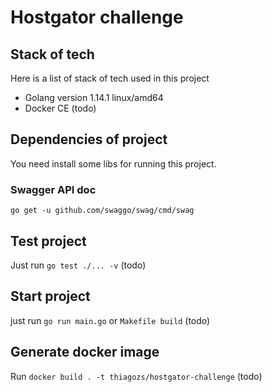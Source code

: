 # Hostgator challenge

## Stack of tech

Here is a list of stack of tech used in this project

* Golang version 1.14.1 linux/amd64
* Docker CE (todo)

## Dependencies of project

You need install some libs for running this project.

### Swagger API doc

`go get -u github.com/swaggo/swag/cmd/swag`

## Test project

Just run `go test ./... -v` (todo)

## Start project

just run `go run main.go` or `Makefile build` (todo)

## Generate docker image

Run `docker build . -t thiagozs/hostgator-challenge` (todo)
